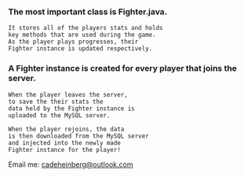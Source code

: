 ### The most important class is Fighter.java.
```
It stores all of the players stats and holds
key methods that are used during the game.
As the player plays progresses, their 
Fighter instance is updated respectively.
```

### A Fighter instance is created for every player that joins the server.
```
When the player leaves the server,
to save the their stats the
data held by the Fighter instance is
uploaded to the MySQL server.
```

```
When the player rejoins, the data
is then downloaded from the MySQL server 
and injected into the newly made 
Fighter instance for the player!
```

Email me: cadeheinberg@outlook.com
